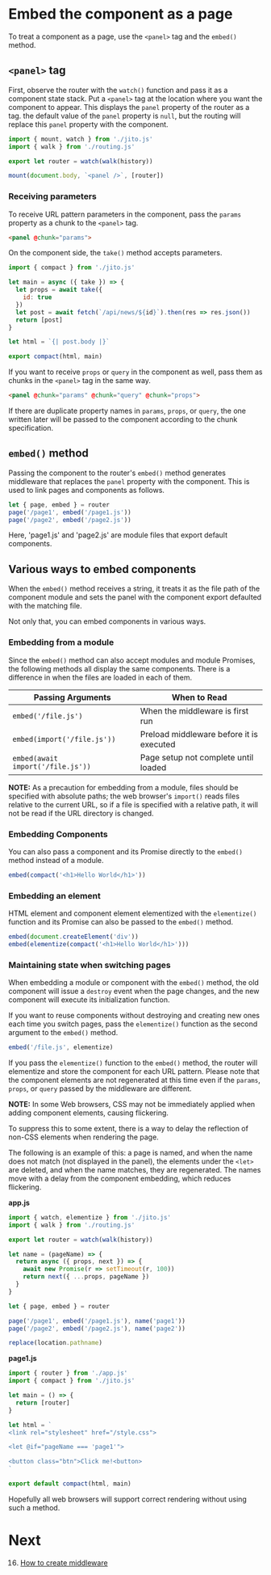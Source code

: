# Embed the component as a page

To treat a component as a page, use the `<panel>` tag and the `embed()` method.

## `<panel>` tag

First, observe the router with the `watch()` function and pass it as a component state stack.
Put a `<panel>` tag at the location where you want the component to appear. This displays the `panel` property of the router as a tag. the default value of the `panel` property is `null`, but the routing will replace this `panel` property with the component.

```js
import { mount, watch } from './jito.js'
import { walk } from './routing.js'

export let router = watch(walk(history))

mount(document.body, `<panel />`, [router])
```

### Receiving parameters

To receive URL pattern parameters in the component, pass the `params` property as a chunk to the `<panel>` tag. 

```html
<panel @chunk="params">
```

On the component side, the `take()` method accepts parameters.

```js
import { compact } from './jito.js'

let main = async ({ take }) => {
  let props = await take({
    id: true
  })
  let post = await fetch(`/api/news/${id}`).then(res => res.json())
  return [post]
}

let html = `{| post.body |}`

export compact(html, main)
```

If you want to receive `props` or `query` in the component as well, pass them as chunks in the `<panel>` tag in the same way.

```html
<panel @chunk="params" @chunk="query" @chunk="props">
```

If there are duplicate property names in `params`, `props`, or `query`, the one written later will be passed to the component according to the chunk specification.

## `embed()` method

Passing the component to the router's `embed()` method generates middleware that replaces the `panel` property with the component.
This is used to link pages and components as follows.

```js
let { page, embed } = router
page('/page1', embed('/page1.js'))
page('/page2', embed('/page2.js'))
```

Here, 'page1.js' and 'page2.js' are module files that export default components.

## Various ways to embed components

When the `embed()` method receives a string, it treats it as the file path of the component module and sets the panel with the component export defaulted with the matching file.

Not only that, you can embed components in various ways.

### Embedding from a module

Since the `embed()` method can also accept modules and module Promises, the following methods all display the same components. There is a difference in when the files are loaded in each of them.

| Passing Arguments | When to Read |
| ---- | ---- |
| `embed('/file.js')` | When the middleware is first run |
| `embed(import('/file.js'))` | Preload middleware before it is executed |
| `embed(await import('/file.js'))` | Page setup not complete until loaded |

**NOTE:** As a precaution for embedding from a module, files should be specified with absolute paths; the web browser's `import()` reads files relative to the current URL, so if a file is specified with a relative path, it will not be read if the URL directory is changed.

### Embedding Components

You can also pass a component and its Promise directly to the `embed()` method instead of a module.

```js
embed(compact('<h1>Hello World</h1>'))
```

### Embedding an element

HTML element and component element elementized with the `elementize()` function and its Promise can also be passed to the `embed()` method.

```js
embed(document.createElement('div'))
embed(elementize(compact('<h1>Hello World</h1>')))
```

### Maintaining state when switching pages

When embedding a module or component with the `embed()` method, the old component will issue a `destroy` event when the page changes, and the new component will execute its initialization function.

If you want to reuse components without destroying and creating new ones each time you switch pages, pass the `elementize()` function as the second argument to the `embed()` method.

```js
embed('/file.js', elementize)
```

If you pass the `elementize()` function to the `embed()` method, the router will elementize and store the component for each URL pattern.
Please note that the component elements are not regenerated at this time even if the `params`, `props`, or `query` passed by the middleware are different.

**NOTE:** In some Web browsers, CSS may not be immediately applied when adding component elements, causing flickering.

To suppress this to some extent, there is a way to delay the reflection of non-CSS elements when rendering the page.

The following is an example of this: a page is named, and when the name does not match (not displayed in the panel), the elements under the `<let>` are deleted, and when the name matches, they are regenerated.
The names move with a delay from the component embedding, which reduces flickering.

**app.js**
```js
import { watch, elementize } from './jito.js'
import { walk } from './routing.js'

export let router = watch(walk(history))

let name = (pageName) => {
  return async ({ props, next }) => {
    await new Promise(r => setTimeout(r, 100))
    return next({ ...props, pageName })
  }
}

let { page, embed } = router

page('/page1', embed('/page1.js'), name('page1'))
page('/page2', embed('/page2.js'), name('page2'))

replace(location.pathname)
```

**page1.js**
```js
import { router } from './app.js'
import { compact } from './jito.js'

let main = () => {
  return [router]
}

let html = `
<link rel="stylesheet" href="/style.css">

<let @if="pageName === 'page1'">

<button class="btn">Click me!<button>
`

export default compact(html, main)
```

Hopefully all web browsers will support correct rendering without using such a method.

# Next

16. [How to create middleware](./Create_middleware.md)